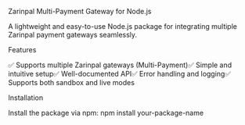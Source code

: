Zarinpal Multi-Payment Gateway for Node.js

A lightweight and easy-to-use Node.js package for integrating multiple Zarinpal payment gateways seamlessly.

Features

✅ Supports multiple Zarinpal gateways (Multi-Payment)✅ Simple and intuitive setup✅ Well-documented API✅ Error handling and logging✅ Supports both sandbox and live modes

Installation

Install the package via npm:
npm install your-package-name

